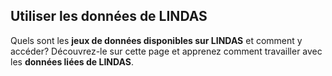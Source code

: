 ## Utiliser les données de LINDAS

Quels sont les **jeux de données disponibles sur LINDAS** et comment y accéder? Découvrez-le sur cette page et apprenez comment travailler avec les **données liées de LINDAS**. 
